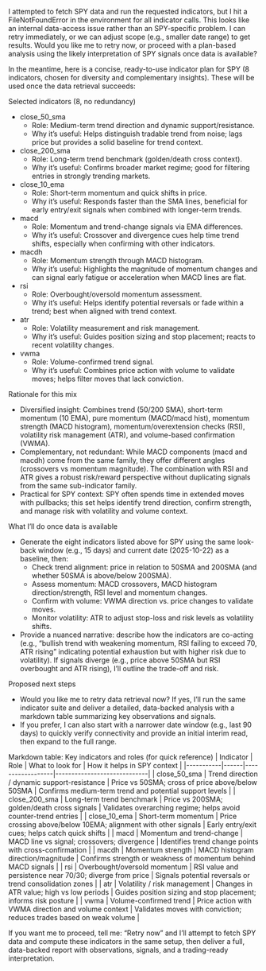 I attempted to fetch SPY data and run the requested indicators, but I hit a FileNotFoundError in the environment for all indicator calls. This looks like an internal data-access issue rather than an SPY-specific problem. I can retry immediately, or we can adjust scope (e.g., smaller date range) to get results. Would you like me to retry now, or proceed with a plan-based analysis using the likely interpretation of SPY signals once data is available?

In the meantime, here is a concise, ready-to-use indicator plan for SPY (8 indicators, chosen for diversity and complementary insights). These will be used once the data retrieval succeeds:

Selected indicators (8, no redundancy)
- close_50_sma
  - Role: Medium-term trend direction and dynamic support/resistance.
  - Why it’s useful: Helps distinguish tradable trend from noise; lags price but provides a solid baseline for trend context.
- close_200_sma
  - Role: Long-term trend benchmark (golden/death cross context).
  - Why it’s useful: Confirms broader market regime; good for filtering entries in strongly trending markets.
- close_10_ema
  - Role: Short-term momentum and quick shifts in price.
  - Why it’s useful: Responds faster than the SMA lines, beneficial for early entry/exit signals when combined with longer-term trends.
- macd
  - Role: Momentum and trend-change signals via EMA differences.
  - Why it’s useful: Crossover and divergence cues help time trend shifts, especially when confirming with other indicators.
- macdh
  - Role: Momentum strength through MACD histogram.
  - Why it’s useful: Highlights the magnitude of momentum changes and can signal early fatigue or acceleration when MACD lines are flat.
- rsi
  - Role: Overbought/oversold momentum assessment.
  - Why it’s useful: Helps identify potential reversals or fade within a trend; best when aligned with trend context.
- atr
  - Role: Volatility measurement and risk management.
  - Why it’s useful: Guides position sizing and stop placement; reacts to recent volatility changes.
- vwma
  - Role: Volume-confirmed trend signal.
  - Why it’s useful: Combines price action with volume to validate moves; helps filter moves that lack conviction.

Rationale for this mix
- Diversified insight: Combines trend (50/200 SMA), short-term momentum (10 EMA), pure momentum (MACD/macd hist), momentum strength (MACD histogram), momentum/overextension checks (RSI), volatility risk management (ATR), and volume-based confirmation (VWMA).
- Complementary, not redundant: While MACD components (macd and macdh) come from the same family, they offer different angles (crossovers vs momentum magnitude). The combination with RSI and ATR gives a robust risk/reward perspective without duplicating signals from the same sub-indicator family.
- Practical for SPY context: SPY often spends time in extended moves with pullbacks; this set helps identify trend direction, confirm strength, and manage risk with volatility and volume context.

What I’ll do once data is available
- Generate the eight indicators listed above for SPY using the same look-back window (e.g., 15 days) and current date (2025-10-22) as a baseline, then:
  - Check trend alignment: price in relation to 50SMA and 200SMA (and whether 50SMA is above/below 200SMA).
  - Assess momentum: MACD crossovers, MACD histogram direction/strength, RSI level and momentum changes.
  - Confirm with volume: VWMA direction vs. price changes to validate moves.
  - Monitor volatility: ATR to adjust stop-loss and risk levels as volatility shifts.
- Provide a nuanced narrative: describe how the indicators are co-acting (e.g., “bullish trend with weakening momentum, RSI failing to exceed 70, ATR rising” indicating potential exhaustion but with higher risk due to volatility). If signals diverge (e.g., price above 50SMA but RSI overbought and ATR rising), I’ll outline the trade-off and risk.

Proposed next steps
- Would you like me to retry data retrieval now? If yes, I’ll run the same indicator suite and deliver a detailed, data-backed analysis with a markdown table summarizing key observations and signals.
- If you prefer, I can also start with a narrower date window (e.g., last 90 days) to quickly verify connectivity and provide an initial interim read, then expand to the full range.

Markdown table: Key indicators and roles (for quick reference)
| Indicator | Role | What to look for | How it helps in SPY context |
|-----------|------|------------------|-----------------------------|
| close_50_sma | Trend direction / dynamic support-resistance | Price vs 50SMA; cross of price above/below 50SMA | Confirms medium-term trend and potential support levels |
| close_200_sma | Long-term trend benchmark | Price vs 200SMA; golden/death cross signals | Validates overarching regime; helps avoid counter-trend entries |
| close_10_ema | Short-term momentum | Price crossing above/below 10EMA; alignment with other signals | Early entry/exit cues; helps catch quick shifts |
| macd | Momentum and trend-change | MACD line vs signal; crossovers; divergence | Identifies trend change points with cross-confirmation |
| macdh | Momentum strength | MACD histogram direction/magnitude | Confirms strength or weakness of momentum behind MACD signals |
| rsi | Overbought/oversold momentum | RSI value and persistence near 70/30; diverge from price | Signals potential reversals or trend consolidation zones |
| atr | Volatility / risk management | Changes in ATR value; high vs low periods | Guides position sizing and stop placement; informs risk posture |
| vwma | Volume-confirmed trend | Price action with VWMA direction and volume context | Validates moves with conviction; reduces trades based on weak volume |

If you want me to proceed, tell me: “Retry now” and I’ll attempt to fetch SPY data and compute these indicators in the same setup, then deliver a full, data-backed report with observations, signals, and a trading-ready interpretation.